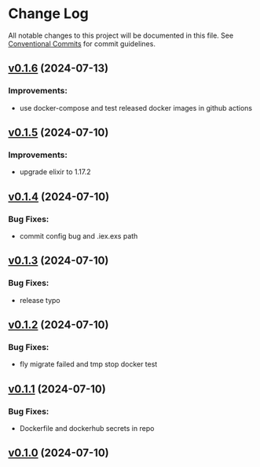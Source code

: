 # Change Log

All notable changes to this project will be documented in this file.
See [Conventional Commits](Https://conventionalcommits.org) for commit guidelines.

<!-- changelog -->

## [v0.1.6](https://github.com/cao7113/hello-phx/compare/v0.1.5...v0.1.6) (2024-07-13)




### Improvements:

* use docker-compose and test released docker images in github actions

## [v0.1.5](https://github.com/cao7113/hello-phx/compare/v0.1.4...v0.1.5) (2024-07-10)




### Improvements:

* upgrade elixir to 1.17.2

## [v0.1.4](https://github.com/cao7113/hello-phx/compare/v0.1.3...v0.1.4) (2024-07-10)

### Bug Fixes:

- commit config bug and .iex.exs path

## [v0.1.3](https://github.com/cao7113/hello-phx/compare/v0.1.2...v0.1.3) (2024-07-10)

### Bug Fixes:

- release typo

## [v0.1.2](https://github.com/cao7113/hello-phx/compare/v0.1.1...v0.1.2) (2024-07-10)

### Bug Fixes:

- fly migrate failed and tmp stop docker test

## [v0.1.1](https://github.com/cao7113/hello-phx/compare/v0.1.0...v0.1.1) (2024-07-10)

### Bug Fixes:

- Dockerfile and dockerhub secrets in repo

## [v0.1.0](https://github.com/cao7113/hello-phx/tree/v0.1.0) (2024-07-10)
